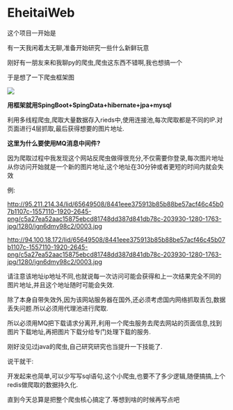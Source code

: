 # **EheitaiWeb**

这个项目一开始是

有一天我闲着太无聊,准备开始研究一些什么新鲜玩意

刚好有一朋友来和我聊py的爬虫,爬虫这东西不错啊,我也想搞一个

于是想了一下爬虫框架图

![](https://github.com/XHXJ/EheitaiWeb/blob/master/spingboot_ehentai_web/img/%E7%88%AC%E8%99%AB.bmp)



**用框架就用SpingBoot+SpingData+hibernate+jpa+mysql**

利用多线程爬虫,爬取大量数据存入rieds中,使用连接池,每次爬取都是不同的IP.对页面进行4层抓取,最后获得想要的图片地址.

**这里为什么要使用MQ消息中间件?**

因为爬取过程中我发现这个网站反爬虫做得很充分,不仅需要你登录,每次图片地址从你访问开始就是一个新的图片地址,这个地址在30分钟或者更短的时间内就会失效

例:

http://95.211.214.34/lid/65649508/8441eee375913b85b88be57acf46c45b07b1107c-1557110-1920-2645-png/c5a27ea52aac15875ebcd81748dd387d841db78c-203930-1280-1763-jpg/1280/jgn6dmy98c2/0003.jpg

http://94.100.18.172/lid/65649508/8441eee375913b85b88be57acf46c45b07b1107c-1557110-1920-2645-png/c5a27ea52aac15875ebcd81748dd387d841db78c-203930-1280-1763-jpg/1280/jgn6dmy98c2/0003.jpg

请注意该地址ip地址不同,也就说每一次访问可能会获得和上一次结果完全不同的图片地址,并且这个地址随时可能会失效.

除了本身自带失效外,因为该网站服务器在国外,还必须考虑国内网络抓取丢包,数据丢失问题.所以必须用代理池进行爬取.

所以必须用MQ把下载请求分离开,利用一个爬虫服务去爬去网站的页面信息,找到图片下载地址,再把图片下载分给专门处理下载的服务.





刚好没见过java的爬虫,自己研究研究也当提升一下技能了.



说干就干:

开发起来也简单,可以少写写sql语句,这个小爬虫,也要不了多少逻辑,随便搞搞,上个redis做爬取的数据持久化.





直到今天总算是把整个爬虫核心搞定了.等想到啥的时候再写点吧
